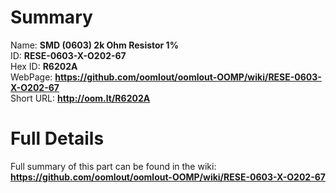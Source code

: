 
Summary
=================
  
Name: __SMD (0603) 2k Ohm Resistor 1%__    
ID: __RESE-0603-X-O202-67__   
Hex ID: __R6202A__   
WebPage: __https://github.com/oomlout/oomlout-OOMP/wiki/RESE-0603-X-O202-67__   
Short URL: __http://oom.lt/R6202A__   

Full Details
==========================
Full summary of this part can be found in the wiki:   
__https://github.com/oomlout/oomlout-OOMP/wiki/RESE-0603-X-O202-67__    

